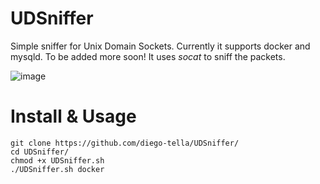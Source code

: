 # UDSniffer
Simple sniffer for Unix Domain Sockets. Currently it supports docker and mysqld. To be added more soon! It uses *socat* to sniff the packets.

![image](https://github.com/user-attachments/assets/79548a3a-73f7-4509-897a-53401f0c9ac0)

# Install & Usage

```
git clone https://github.com/diego-tella/UDSniffer/
cd UDSniffer/
chmod +x UDSniffer.sh
./UDSniffer.sh docker
```
